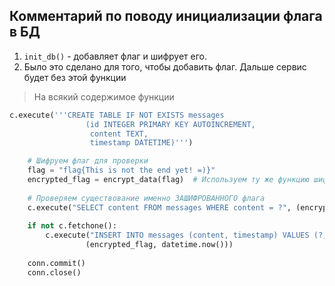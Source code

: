 ## Комментарий по поводу инициализации флага в БД

1. `init_db()` - добавляет флаг и шифрует его.
2. Было это сделано для того, чтобы добавить флаг. Дальше сервис будет без этой функции

> На всякий содержимое функции

```python
c.execute('''CREATE TABLE IF NOT EXISTS messages
                 (id INTEGER PRIMARY KEY AUTOINCREMENT,
                  content TEXT,
                  timestamp DATETIME)''')

    # Шифруем флаг для проверки
    flag = "flag{This is not the end yet! =)}"
    encrypted_flag = encrypt_data(flag)  # Используем ту же функцию шифрования
    
    # Проверяем существование именно ЗАШИФРОВАННОГО флага
    c.execute("SELECT content FROM messages WHERE content = ?", (encrypted_flag,))
    
    if not c.fetchone():
        c.execute("INSERT INTO messages (content, timestamp) VALUES (?, ?)",
                 (encrypted_flag, datetime.now()))
    
    conn.commit()
    conn.close()
```
